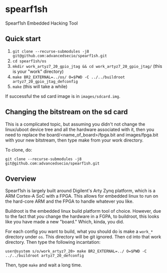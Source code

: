 # spearf1sh
Spearf1sh Embedded Hacking Tool

## Quick start

1. `git clone --recurse-submodules -j8 git@github.com:advancedsecio/spearf1sh.git`
2. `cd spearf1sh/os`
3. `mkdir work_artyz7_20_gpio_jtag && cd work_artyz7_20_gpio_jtag/` (this is your "work" directory)
4. `make BR2_EXTERNAL=../os/ O=$PWD -C ../../buildroot artyz7_20_gpio_jtag_defconfig`
5. `make` (this will take a while)

If successful the sd card image is in `images/sdcard.img`.


## Changing the bitstream on the sd card

This is a complicated topic, but assuming you didn't not change the linux/uboot device tree and all the hardware associated with it, then you need to replace the board/<name_of_board>/fpga.bit and images/fpga.bit with your new bitstream, then type make from your work directory.


To clone, do:

```
git clone --recurse-submodules -j8 git@github.com:advancedsecio/spearf1sh.git
```

## Overview

Spearf1sh is largely built around Digilent's Arty Zynq platform, which is a ARM Cortex-A SoC with a FPGA. This allows for embedded linux to run on the hard-core ARM and the FPGA to handle whatever you like.

Buildroot is the embedded linux build platform tool of choice. However, due to the fact that _you_ change the hardware in a FGPA, to buildroot, this looks like you have made a new "board." Which, kinda, you did.

For each config you want to build, what you should do is make a `work_*` directory under `os`. This directory will be git ignored. Then cd into that work directory. Then type the following incantation:

``` shell
user@system s/o/work_artyz7_20> make BR2_EXTERNAL=../ O=$PWD -C ../../buildroot artyz7_20_defconfig
```

Then, type `make` and wait a long time.
